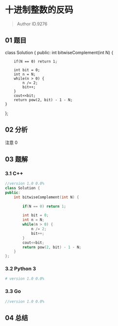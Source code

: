 # 十进制整数的反码
> Author ID.9276

## 01 题目

class Solution {
public:
    int bitwiseComplement(int N) {
        

        if(N == 0) return 1;
        
        int bit = 0;
        int n = N;
        while(n > 0) {
            n /= 2;
            bit++;
        }
        cout<<bit;
        return pow(2, bit) - 1 - N;
    }
};

## 02 分析

注意 0 

## 03 题解

### 3.1 C++

```c++
//version 1.0 0.0%
class Solution {
public:
    int bitwiseComplement(int N) {
        
        if(N == 0) return 1;
        
        int bit = 0;
        int n = N;
        while(n > 0) {
            n /= 2;
            bit++;
        }
        cout<<bit;
        return pow(2, bit) - 1 - N;
    }
};
```

### 3.2 Python 3

```python
# version 1.0 0.0%

```

### 3.3 Go

```Go
//version 1.0 0.0%

```



## 04 总结

